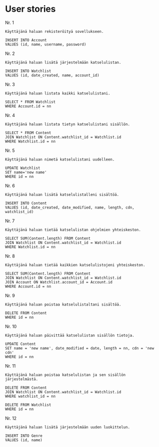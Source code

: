 # User stories

Nr. 1

	Käyttäjänä haluan rekisteröityä sovellukseen.

	INSERT INTO Account
	VALUES (id, name, username, password)

Nr. 2

	Käyttäjänä haluan lisätä järjestelmään katselulistan.
	
	INSERT INTO Watchlist
	VALUES (id, date_created, name, account_id)

Nr. 3

	Käyttäjänä haluan listata kaikki katselulistani.

	SELECT * FROM Watchlist
	WHERE Account.id = nn

Nr. 4

	Käyttäjänä haluan listata tietyn katselulistani sisällön.
	
	SELECT * FROM Content
	JOIN Watchlist ON Content.watchlist_id = Watchlist.id
	WHERE Watchlist.id = nn
	
Nr. 5

	Käyttäjänä haluan nimetä katselulistani uudelleen.
	
	UPDATE Watchlist
	SET name='new name'
	WHERE id = nn
	
Nr. 6

	Käyttäjänä haluan lisätä katselulistalleni sisältöä.
	
	INSERT INTO Content
	VALUES (id, date_created, date_modified, name, length, cdn, watchlist_id)
	
Nr. 7

	Käyttäjänä haluan tietää katselulistan ohjelmien yhteiskeston.
	
	SELECT SUM(Content.length) FROM Content
	JOIN Watchlist ON Content.watchlist_id = Watchlist.id
	WHERE Watchlist.id = nn
	
Nr. 8

	Käyttäjänä haluan tietää kaikkien katselulistojeni yhteiskeston.

	SELECT SUM(Content.length) FROM Content
	JOIN Watchlist ON Content.watchlist_id = Watchlist.id
	JOIN Account ON Watchlist.account_id = Account.id
	WHERE Account.id = nn
	
Nr. 9

	Käyttäjänä haluan poistaa katselulistaltani sisältöä.
	
	DELETE FROM Content
	WHERE id = nn

Nr. 10

	Käyttäjänä haluan päivittää katselulistan sisällön tietoja.
	
	UPDATE Content
	SET name = 'new name', date_modified = date, length = nn, cdn = 'new cdn'
	WHERE id = nn
	
Nr. 11

	Käyttäjänä haluan poistaa katselulistan ja sen sisällön järjestelmästä.
	
	DELETE FROM Content
	JOIN Watchlist ON Content.watchlist_id = Watchlist.id
	WHERE watchlist_id = nn
	
	DELETE FROM Watchlist
	WHERE id = nn
	
Nr. 12

	Käyttäjänä haluan lisätä järjestelmään uuden luokittelun.

	INSERT INTO Genre
	VALUES (id, name)
